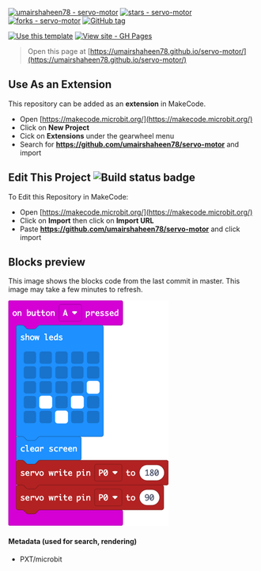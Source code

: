 [![umairshaheen78 - servo-motor](https://img.shields.io/static/v1?label=umairshaheen78&message=servo-motor&color=blue&logo=github)](https://github.com/umairshaheen78/servo-motor "Go to GitHub repo")
[![stars - servo-motor](https://img.shields.io/github/stars/umairshaheen78/servo-motor?style=social)](https://github.com/umairshaheen78/servo-motor)
[![forks - servo-motor](https://img.shields.io/github/forks/umairshaheen78/servo-motor?style=social)](https://github.com/umairshaheen78/servo-motor)
[![GitHub tag](https://img.shields.io/github/tag/umairshaheen78/servo-motor?include_prereleases=&sort=semver&color=blue)](https://github.com/umairshaheen78/servo-motor/releases/)

[![Use this template](https://img.shields.io/badge/Generate-Use_this_template-2ea44f?style=for-the-badge)](https://github.com/umairshaheen78/servo-motor/generate)
[![View site - GH Pages](https://img.shields.io/badge/View_site-GH_Pages-2ea44f?style=for-the-badge)](https://umairshaheen78.github.io/servo-motor/)

> Open this page at [https://umairshaheen78.github.io/servo-motor/](https://umairshaheen78.github.io/servo-motor/)

## Use As an Extension

This repository can be added as an **extension** in MakeCode.

* Open [https://makecode.microbit.org/](https://makecode.microbit.org/)
* Click on **New Project**
* Cick on **Extensions** under the gearwheel menu
* Search for **https://github.com/umairshaheen78/servo-motor** and import

## Edit This Project ![Build status badge](https://github.com/umairshaheen78/servo-motor/workflows/MakeCode/badge.svg)

To Edit this Repository in MakeCode:

* Open [https://makecode.microbit.org/](https://makecode.microbit.org/)
* Click on **Import** then click on **Import URL**
* Paste **https://github.com/umairshaheen78/servo-motor** and click import

## Blocks preview

This image shows the blocks code from the last commit in master.
This image may take a few minutes to refresh.

![A rendered view of the blocks](https://github.com/umairshaheen78/servo-motor/raw/master/.github/makecode/blocks.png)

#### Metadata (used for search, rendering)
- PXT/microbit
